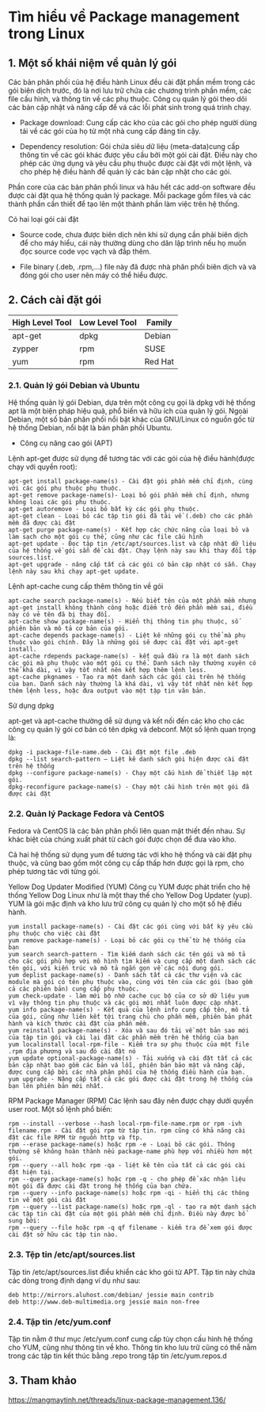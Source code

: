 # Tìm hiểu về Package management trong Linux


## 1. Một số khái niệm về quản lý gói

Các bản phân phối của hệ điều hành Linux đều cài đặt phần mềm trong các gói biên dịch trước, đó là nơi lưu trữ chứa các chương trình phần mềm, các file cấu hình, và thông tin về các phụ thuộc. Công cụ quản lý gói theo dõi các bản cập nhật và nâng cấp để vá các lỗi phát sinh trong quá trình chạy.

+ Package download: Cung cấp các kho của các gói cho phép người dùng tải về các gói của họ từ một nhà cung cấp đáng tin cậy.

+ Dependency resolution: Gói chứa siêu dữ liệu (meta-data)cung cấp thông tin về các gói khác được yêu cầu bởi một gói cài đặt. Điều này cho phép các ứng dụng và yêu cầu phụ thuộc được cài đặt với một lệnh, và cho phép hệ điều hành để quản lý các bản cập nhật cho các gói.

Phần core của các bản phân phối linux và hâu hết các add-on software đều được cài đặt qua hệ thống quản lý package. Mỗi package gồm files và các thành phần cần thiết để tạo lên một thành phần làm việc trên hệ thống.

Có hai loại gói cài đặt
+ Source code, chưa được biên dịch nên khi sử dụng cần phải biên dịch để cho máy hiểu, cái này thường dùng cho dân lập trình nếu họ muốn đọc source code vọc vạch và đắp thêm. 

+ File binary (.deb, .rpm,...) file này đã được nhà phân phối biên dịch và và đóng gói cho user nên máy có thể hiểu được.

## 2. Cách cài đặt gói

|High Level Tool	| Low Level Tool| Family|
|-------------------|---------------|-------|
|apt-get|	dpkg|Debian|
|zypper	|rpm	|SUSE|
|yum	|rpm	|Red Hat|

### 2.1. Quản lý gói Debian và Ubuntu

Hệ thống quản lý gói Debian, dựa trên một công cụ gọi là dpkg với hệ thống apt là một biện pháp hiệu quả, phổ biến và hữu ích của quản lý gói. Ngoài Debian, một số bản phân phối nổi bật khác của GNU/Linux có nguồn gốc từ hệ thống Debian, nổi bật là bản phân phối Ubuntu.

- Công cụ nâng cao gói (APT)

Lệnh apt-get được sử dụng để tương tác với các gói của hệ điều hành(được chạy với quyền root):

```
apt-get install package-name(s) - Cài đặt gói phần mềm chỉ định, cùng với các gói phụ thuộc phụ thuộc.
apt-get remove package-name(s)- Loại bỏ gói phần mềm chỉ định, nhưng không loại các gói phụ thuộc.
apt-get autoremove - Loại bỏ bất kỳ các gói phụ thuộc.
apt-get clean - Loại bỏ các tập tin gói đã tải về (.deb) cho các phần mềm đã được cài đặt
apt-get purge package-name(s) - Kết hợp các chức năng của loại bỏ và làm sạch cho một gói cụ thể, cũng như các file cấu hình
apt-get update - Đọc tập tin /etc/apt/sources.list và cập nhật dữ liệu của hệ thống về gói sẵn để cài đặt. Chạy lệnh này sau khi thay đổi tập sources.list.
apt-get upgrade - nâng cấp tất cả các gói có bản cập nhật có sẵn. Chạy lệnh này sau khi chạy apt-get update.
```

Lệnh apt-cache cung cấp thêm thông tin về gói 

```
apt-cache search package-name(s) - Nếu biết tên của một phần mềm nhưng apt-get install không thành công hoặc điểm trỏ đến phần mềm sai, điều này có vẻ tên đã bị thay đổi.
apt-cache show package-name(s) - Hiển thị thông tin phụ thuộc, số phiên bản và mô tả cơ bản của gói.
apt-cache depends package-name(s) - Liệt kê những gói cụ thể mà phụ thuộc vào gói chính. Đây là những gói sẽ được cài đặt với apt-get install.
apt-cache rdepends package-name(s) - kết quả đầu ra là một danh sách các gói mà phụ thuộc vào một gói cụ thể. Danh sách này thường xuyên có thể khá dài, vì vậy tốt nhất nên kết hợp thêm lệnh less.
apt-cache pkgnames - Tạo ra một danh sách các gói cài trên hệ thống của bạn. Danh sách này thường là khá dài, vì vậy tốt nhất nên kết hợp thêm lệnh less, hoặc đưa output vào một tập tin văn bản.
```
Sử dụng dpkg

apt-get và apt-cache thường dễ sử dụng và kết nối đến các kho cho các công cụ quản lý gói cơ bản có tên dpkg và debconf. Một số lệnh quan trọng là:

```
dpkg -i package-file-name.deb - Cài đặt một file .deb
dpkg --list search-pattern – Liệt kê danh sách gói hiện được cài đặt trên hệ thống
dpkg --configure package-name(s) - Chạy một cấu hình để thiết lập một gói.
dpkg-reconfigure package-name(s) - Chạy một cấu hình trên một gói đã được cài đặt
```

### 2.2. Quản lý Package Fedora và CentOS

Fedora và CentOS là các bản phân phối liên quan mật thiết đến nhau. Sự khác biệt của chúng xuất phát từ cách gói được chọn để đưa vào kho.

Cả hai hệ thống sử dụng yum để tương tác với kho hệ thống và cài đặt phụ thuộc, và cũng bao gồm một công cụ cấp thấp hơn được gọi là rpm, cho phép tương tác với từng gói.

Yellow Dog Updater Modified (YUM)
Công cụ YUM được phát triển cho hệ thống Yellow Dog Linux như là một thay thế cho Yellow Dog Updater (yup). YUM là gói mặc định và kho lưu trữ công cụ quản lý cho một số hệ điều hành.

```
yum install package-name(s) - Cài đặt các gói cùng với bất kỳ yêu cầu phụ thuộc cho việc cài đặt
yum remove package-name(s) - Loại bỏ các gói cụ thể từ hệ thống của bạn
yum search search-pattern - Tìm kiếm danh sách các tên gói và mô tả cho các gói phù hợp với mô hình tìm kiếm và cung cấp một danh sách các tên gói, với kiến trúc và mô tả ngắn gọn về các nội dung gói.
yum deplist package-name(s) - Danh sách tất cả các thư viện và các module mà gói có tên phụ thuộc vào, cùng với tên của các gói (bao gồm cả các phiên bản) cung cấp phụ thuộc.
yum check-update - làm mới bộ nhớ cache cục bộ của cơ sở dữ liệu yum vì vậy thông tin phụ thuộc và các gói mới nhất luôn được cập nhật.
yum info package-name(s) - Kết quả của lệnh info cung cấp tên, mô tả của gói, cũng như liên kết tới trang chủ cho phần mềm, phiên bản phát hành và kích thước cài đặt của phần mềm.
yum reinstall package-name(s) - Xóa và sau đó tải về một bản sao mới của tập tin gói và cài lại đặt các phần mềm trên hệ thống của bạn
yum localinstall local-rpm-file - Kiểm tra sự phụ thuộc của một file .rpm địa phương và sau đó cài đặt nó
yum update optional-package-name(s) - Tải xuống và cài đặt tất cả các bản cập nhật bao gồm các bản vá lỗi, phiên bản bảo mật và nâng cấp, được cung cấp bởi các nhà phân phối của hệ thống điều hành của bạn.
yum upgrade - Nâng cấp tất cả các gói được cài đặt trong hệ thống của bạn lên phiên bản mới nhất.
```

RPM Package Manager (RPM)
Các lệnh sau đây nên được chạy dưới quyền user root. Một số lệnh phổ biến:

```
rpm --install --verbose --hash local-rpm-file-name.rpm or rpm -ivh filename.rpm - Cài đặt gói rpm từ tập tin. rpm cũng có khả năng cài đặt các file RPM từ nguồn http và ftp.
rpm --erase package-name(s) hoặc rpm -e - Loại bỏ các gói. Thông thường sẽ không hoàn thành nếu package-name phù hợp với nhiều hơn một gói.
rpm --query --all hoặc rpm -qa - liệt kê tên của tất cả các gói cài đặt hiện tại.
rpm --query package-name(s) hoặc rpm -q - cho phép để xác nhận liệu một gói đã được cài đặt trong hệ thống của bạn chứa.
rpm --query --info package-name(s) hoặc rpm -qi - hiển thị các thông tin về một gói cài đặt
rpm --query --list package-name(s) hoặc rpm -ql - tạo ra một danh sách các tập tin cài đặt của một gói phần mềm chỉ định. Điều này được bổ sung bởi:
rpm --query --file hoặc rpm -q qf filename - kiểm tra để xem gói được cài đặt sở hữu các tập tin nào.
```

### 2.3. Tệp tin /etc/apt/sources.list

Tập tin /etc/apt/sources.list điều khiển các kho gói từ APT. Tập tin này chứa các dòng trong định dạng ví dụ như sau:

```
deb http://mirrors.aluhost.com/debian/ jessie main contrib
deb http://www.deb-multimedia.org jessie main non-free
```
### 2.4. Tập tin /etc/yum.conf

Tập tin nằm ở thư mục /etc/yum.conf cung cấp tùy chọn cấu hình hệ thống cho YUM, cũng như thông tin về kho. Thông tin kho lưu trữ cũng có thể nằm trong các tập tin kết thúc bằng .repo trong tập tin /etc/yum.repos.d

## 3. Tham khảo

https://mangmaytinh.net/threads/linux-package-management.136/

